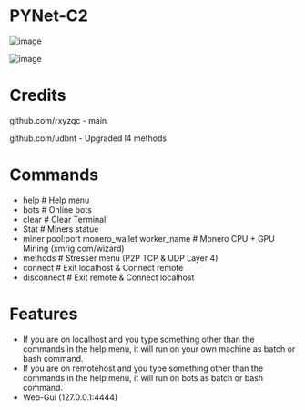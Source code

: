 # PYNet-C2

![image](https://user-images.githubusercontent.com/120246386/218177498-132126ea-61f1-4060-b9c5-c2136eb387fd.png)

![image](https://user-images.githubusercontent.com/120246386/218177925-8f4a0331-3a5c-49ee-9c4e-91da371df951.png)


# Credits
github.com/rxyzqc - main

github.com/udbnt  - Upgraded l4 methods

# Commands
* help # Help menu
* bots # Online bots
* clear # Clear Terminal
* Stat # Miners statue
* miner pool:port monero_wallet worker_name # Monero CPU + GPU Mining (xmrig.com/wizard)
* methods # Stresser menu (P2P TCP & UDP Layer 4)
* connect # Exit localhost & Connect remote
* disconnect # Exit remote & Connect localhost

# Features
* If you are on localhost and you type something other than the commands in the help menu, it will run on your own machine as batch or bash command.
* If you are on remotehost and you type something other than the commands in the help menu, it will run on bots as batch or bash command.
* Web-Gui (127.0.0.1:4444)
